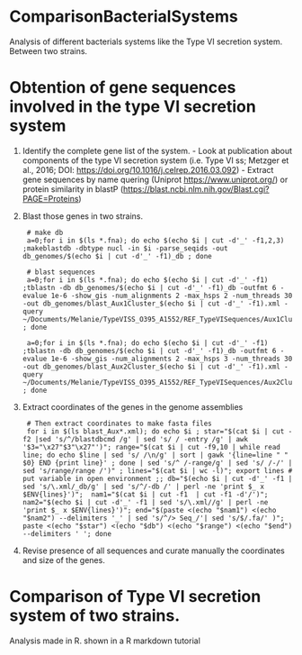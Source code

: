 # ComparisonBacterialSystems

Analysis of different bacterials systems like the Type VI secretion system. Between two strains. 

# Obtention of gene sequences involved in the type VI secretion system

1. Identify the complete gene list of the system.
          - Look at publication about components of the type VI secretion system (i.e. Type VI ss; Metzger et al., 2016; DOI: https://doi.org/10.1016/j.celrep.2016.03.092)
          - Extract gene sequences by name quering (Uniprot https://www.uniprot.org/) or protein similarity in blastP (https://blast.ncbi.nlm.nih.gov/Blast.cgi?PAGE=Proteins) 

2. Blast those genes in two strains.

        # make db
        a=0;for i in $(ls *.fna); do echo $(echo $i | cut -d'_' -f1,2,3) ;makeblastdb -dbtype nucl -in $i -parse_seqids -out db_genomes/$(echo $i | cut -d'_' -f1)_db ; done

        # blast sequences
        a=0;for i in $(ls *.fna); do echo $(echo $i | cut -d'_' -f1) ;tblastn -db db_genomes/$(echo $i | cut -d'_' -f1)_db -outfmt 6 -evalue 1e-6 -show_gis -num_alignments 2 -max_hsps 2 -num_threads 30 -out db_genomes/blast_Aux1Cluster_$(echo $i | cut -d'_' -f1).xml -query ~/Documents/Melanie/TypeVISS_O395_A1552/REF_TypeVISequences/Aux1Cluster_TypeVISS_N16961.faa ; done

        a=0;for i in $(ls *.fna); do echo $(echo $i | cut -d'_' -f1) ;tblastn -db db_genomes/$(echo $i | cut -d'_' -f1)_db -outfmt 6 -evalue 1e-6 -show_gis -num_alignments 2 -max_hsps 3 -num_threads 30 -out db_genomes/blast_Aux2Cluster_$(echo $i | cut -d'_' -f1).xml -query ~/Documents/Melanie/TypeVISS_O395_A1552/REF_TypeVISequences/Aux2Cluster_TypeVISS_N16961.faa ; done

3. Extract coordinates of the genes in the genome assemblies

        # Then extract coordinates to make fasta files
        for i in $(ls blast_Aux*.xml); do echo $i ; star="$(cat $i | cut -f2 |sed 's/^/blastdbcmd /g' | sed 's/ / -entry /g' | awk '$3="\x27"$3"\x27"')"; range="$(cat $i | cut -f9,10 | while read line; do echo $line | sed 's/ /\n/g' | sort | gawk '{line=line " " $0} END {print line}' ; done | sed 's/^ /-range/g' | sed 's/ /-/' | sed 's/range/range /')" ; lines="$(cat $i | wc -l)"; export lines # put variable in open environment ;; db="$(echo $i | cut -d'_' -f1 | sed 's/\.xml/_db/g' | sed 's/^/-db /' | perl -ne 'print $_ x $ENV{lines}')";  nam1="$(cat $i | cut -f1  | cut -f1 -d'/')"; nam2="$(echo $i | cut -d'_' -f1 | sed 's/\.xml//g' | perl -ne 'print $_ x $ENV{lines}')"; end="$(paste <(echo "$nam1") <(echo "$nam2") --delimiters '_' | sed 's/^/> Seq_/'| sed 's/$/.fa/' )"; paste <(echo "$star") <(echo "$db") <(echo "$range") <(echo "$end") --delimiters ' '; done


4. Revise presence of all sequences and curate manually the coordinates and size of the genes.


# Comparison of Type VI secretion system of two strains.

Analysis made in R. shown in a R markdown tutorial
